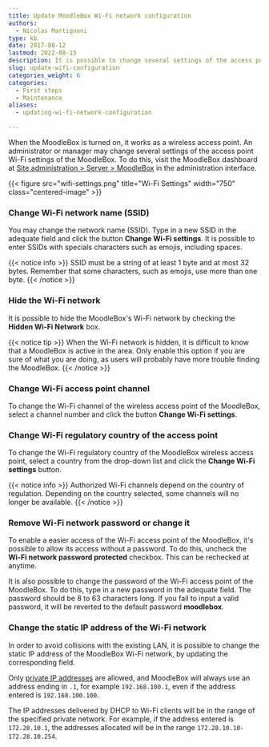 ```yaml
---
title: Update MoodleBox Wi-Fi network configuration
authors:
  - Nicolas Martignoni
type: kb
date: 2017-08-12
lastmod: 2022-08-15
description: It is possible to change several settings of the access point WiFi settings of the MoodleBox.
slug: update-wifi-configuration
categories_weight: 6
categories:
  - First steps
  - Maintenance
aliases:
  - updating-wi-fi-network-configuration

---
```

When the MoodleBox is turned on, it works as a wireless access point. An administrator or manager may change several settings of the access point Wi-Fi settings of the MoodleBox. To do this, visit the MoodleBox dashboard at [Site administration > Server > MoodleBox][1] in the administration interface.

{{< figure src="wifi-settings.png" title="Wi-Fi Settings" width="750" class="centered-image" >}}

### Change Wi-Fi network name (SSID)

You may change the network name (SSID). Type in a new SSID in the adequate field and click the button __Change Wi-Fi settings__. It is possible to enter SSIDs with specials characters such as emojis, including spaces.

{{< notice info >}}
SSID must be a string of at least 1 byte and at most 32 bytes. Remember that some characters, such as emojis, use more than one byte.
{{< /notice >}}

### Hide the Wi-Fi network

It is possible to hide the MoodleBox's Wi-Fi network by checking the __Hidden Wi-Fi Network__ box.

{{< notice tip >}}
When the Wi-Fi network is hidden, it is difficult to know that a MoodleBox is active in the area. Only enable this option if you are sure of what you are doing, as users will probably have more trouble finding the MoodleBox.
{{< /notice >}}

### Change Wi-Fi access point channel

To change the Wi-Fi channel of the wireless access point of the MoodleBox, select a channel number and click the button __Change Wi-Fi settings__.

### Change Wi-Fi regulatory country of the access point

To change the Wi-Fi regulatory country of the MoodleBox wireless access point, select a country from the drop-down list and click the __Change Wi-Fi settings__ button.

{{< notice info >}}
Authorized Wi-Fi channels depend on the country of regulation. Depending on the country selected, some channels will no longer be available.
{{< /notice >}}

### Remove Wi-Fi network password or change it

To enable a easier access of the Wi-Fi access point of the MoodleBox, it's possible to allow its access without a password. To do this, uncheck the __Wi-Fi network password protected__ checkbox. This can be rechecked at anytime.

It is also possible to change the password of the Wi-Fi access point of the MoodleBox. To do this, type in a new password in the adequate field. The password should be 8 to 63 characters long. If you fail to input a valid password, it will be reverted to the default password __moodlebox__.

### Change the static IP address of the Wi-Fi network

In order to avoid collisions with the existing LAN, it is possible to change the static IP address of the MoodleBox Wi-Fi network, by updating the corresponding field.

Only [private IP addresses][private] are allowed, and MoodleBox will always use an address ending in `.1`, for example `192.168.100.1`, even if the address entered is `192.168.100.100`.

The IP addresses delivered by DHCP to Wi-Fi clients will be in the range of the specified private network. For example, if the address entered is `172.28.10.1`, the addresses allocated will be in the range `172.28.10.10-172.28.10.254`.

 [1]: http://moodlebox.home/admin/tool/moodlebox/index.php
 [private]: https://en.wikipedia.org/wiki/Private_network
